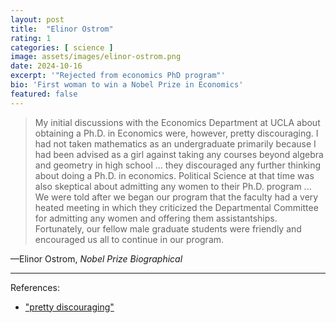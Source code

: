 ```yaml
---
layout: post
title:  "Elinor Ostrom"
rating: 1
categories: [ science ]
image: assets/images/elinor-ostrom.png
date: 2024-10-16
excerpt: '"Rejected from economics PhD program"'
bio: 'First woman to win a Nobel Prize in Economics'
featured: false
---
```


> My initial discussions with the Economics Department at UCLA about obtaining a Ph.D. in Economics were, however, pretty discouraging. I had not taken mathematics as an undergraduate primarily because I had been advised as a girl against taking any courses beyond algebra and geometry in high school ... they discouraged any further thinking about doing a Ph.D. in economics. Political Science at that time was also skeptical about admitting any women to their Ph.D. program ... We were told after we began our program that the faculty had a very heated meeting in which they criticized the Departmental Committee for admitting any women and offering them assistantships. Fortunately, our fellow male graduate students were friendly and encouraged us all to continue in our program.

—Elinor Ostrom, _Nobel Prize Biographical_

---

References:

- ["pretty discouraging"](https://www.nobelprize.org/prizes/economic-sciences/2009/ostrom/biographical/)

